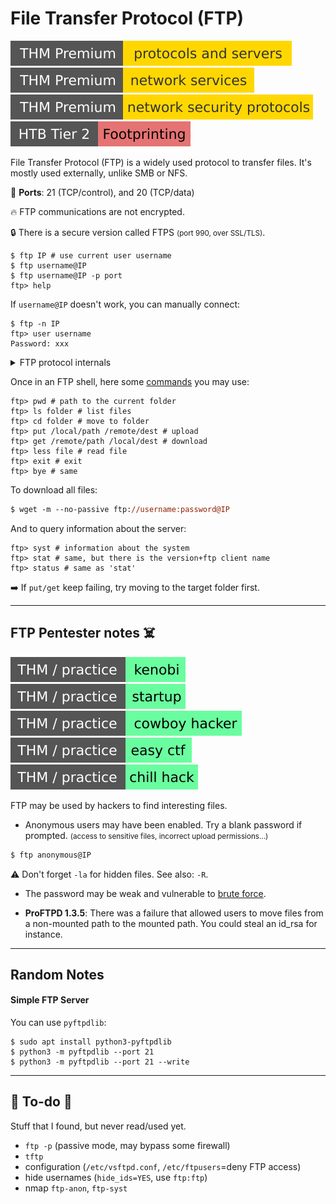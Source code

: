 # File Transfer Protocol (FTP)

[![protocolsandservers](../../../cybersecurity/_badges/thmp/protocolsandservers.svg)](https://tryhackme.com/room/protocolsandservers)
[![networkservices](../../../cybersecurity/_badges/thmp/networkservices.svg)](https://tryhackme.com/room/networkservices)
[![networksecurityprotocols](../../../cybersecurity/_badges/thmp/networksecurityprotocols.svg)](https://tryhackme.com/room/networksecurityprotocols)
[![footprinting](../../../cybersecurity/_badges/htb/footprinting.svg)](https://academy.hackthebox.com/course/preview/footprinting)

<div class="row row-cols-lg-2"><div>

File Transfer Protocol (FTP) is a widely used protocol to transfer files. It's mostly used externally, unlike SMB or NFS.

🐊️ **Ports**: 21 (TCP/control), and 20 (TCP/data)

🔥 FTP communications are not encrypted.

🔒 There is a secure version called FTPS <small>(port 990, over SSL/TLS)</small>.

```shell!
$ ftp IP # use current user username
$ ftp username@IP
$ ftp username@IP -p port
ftp> help
```

If `username@IP` doesn't work, you can manually connect:

```shell!
$ ftp -n IP
ftp> user username
Password: xxx
```

<details class="details-n">
<summary>FTP protocol internals</summary>

An FTP request is starting with the server sending `USER`, the client answering with a username, the server sending `PASS`, and the user answering back with the password.

There are two modes in FTP: active, and passive. The mode determines the port used to transfer data. Data is transferred via the port 20, while in passive mode, a port higher than 1023 will be used.

There are two channels in an FTP connection: a channel to send commands <small>(also called control)</small>, and one to transfer data. There is also a transfer mode, which could be ASCII, or binary (default). You can enter `type [a|i]` or `ascii|binary` to switch.
</details>
</div><div>

Once in an FTP shell, here some [commands](https://www.rfc-editor.org/rfc/rfc959) you may use:

```shell!
ftp> pwd # path to the current folder
ftp> ls folder # list files
ftp> cd folder # move to folder
ftp> put /local/path /remote/dest # upload
ftp> get /remote/path /local/dest # download
ftp> less file # read file
ftp> exit # exit
ftp> bye # same
```

To download all files:

```ps
$ wget -m --no-passive ftp://username:password@IP
```

And to query information about the server:

```shell!
ftp> syst # information about the system
ftp> stat # same, but there is the version+ftp client name
ftp> status # same as 'stat'
```

➡️ If `put/get` keep failing, try moving to the target folder first.
</div></div>

<hr class="sep-both">

## FTP Pentester notes ☠️

[![kenobi](../../../cybersecurity/_badges/thm-p/kenobi.svg)](https://tryhackme.com/room/kenobi)
[![startup](../../../cybersecurity/_badges/thm-p/startup.svg)](https://tryhackme.com/room/startup)
[![cowboyhacker](../../../cybersecurity/_badges/thm-p/cowboyhacker.svg)](https://tryhackme.com/room/cowboyhacker)
[![easyctf](../../../cybersecurity/_badges/thm-p/easyctf.svg)](https://tryhackme.com/room/easyctf)
[![chillhack](../../../cybersecurity/_badges/thm-p/chillhack.svg)](https://tryhackme.com/room/chillhack)

<div class="row row-cols-lg-2"><div>

FTP may be used by hackers to find interesting files.

* Anonymous users may have been enabled. Try a blank password if prompted. <small>(access to sensitive files, incorrect upload permissions...)</small>

```ps
$ ftp anonymous@IP
```

⚠️ Don't forget `-la` for hidden files. See also: `-R`.
</div><div>

* The password may be weak and vulnerable to [brute force](/cybersecurity/red-team/s2.discovery/techniques/network/auth.md).

* **ProFTPD 1.3.5**: There was a failure that allowed users to move files from a non-mounted path to the mounted path. You could steal an id_rsa for instance.
</div></div>

<hr class="sep-both">

## Random Notes

<div class="row row-cols-lg-2"><div>

#### Simple FTP Server

You can use `pyftpdlib`:

```shell!
$ sudo apt install python3-pyftpdlib
$ python3 -m pyftpdlib --port 21
$ python3 -m pyftpdlib --port 21 --write
```
</div><div>
</div></div>

<hr class="sep-both">

## 👻 To-do 👻

Stuff that I found, but never read/used yet.

<div class="row row-cols-lg-2"><div>

* `ftp -p` (passive mode, may bypass some firewall)
* `tftp`
* configuration (`/etc/vsftpd.conf`, `/etc/ftpusers`=deny FTP access)
* hide usernames (`hide_ids=YES`, use `ftp:ftp`)
* nmap `ftp-anon`, `ftp-syst`
</div><div>
</div></div>